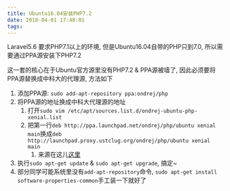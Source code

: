 ```yaml
---
title: Ubuntu16.04安装PHP7.2
date: 2018-04-01 17:48:01
tags:
---
```


Laravel5.6 要求PHP7.1以上的环境, 但是Ubuntu16.04自带的PHP只到7.0, 所以需要通过PPA源安装下PHP7.2

这一套的核心在于Ubuntu官方源里没有PHP7.2 & PPA源被墙了, 因此必须要将PPA源替换成中科大的代理源, 方法如下

1.  添加PPA源: `sudo add-apt-repository ppa:ondrej/php`
2.  将PPA源的地址换成中科大代理源的地址
    1.  打开`sudo vim /etc/apt/sources.list.d/ondrej-ubuntu-php-xenial.list`
    2.  把第一行`deb http://ppa.launchpad.net/ondrej/php/ubuntu xenial main`换成`deb http://launchpad.proxy.ustclug.org/ondrej/php/ubuntu xenial main`
        1.  来源在这儿[这里](https://github.com/ustclug/mirrorrequest/issues/43)
3.  执行`sudo apt-get update` & `sudo apt-get upgrade`, 搞定~ 
4.  部分同学可能系统里没有`add-apt-repository`命令, `sudo apt-get install software-properties-common`手工装一下就好了